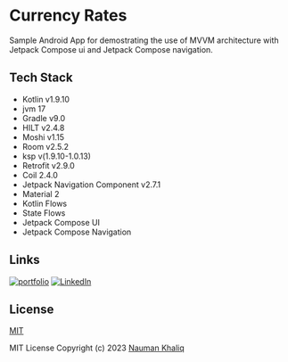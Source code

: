 
# Currency Rates 

Sample Android App for demostrating the use of MVVM architecture with Jetpack Compose ui and Jetpack Compose navigation.


## Tech Stack

- Kotlin v1.9.10
- jvm 17
- Gradle v9.0
- HILT v2.4.8
- Moshi v1.15
- Room v2.5.2
- ksp v(1.9.10-1.0.13)
- Retrofit v2.9.0
- Coil 2.4.0
- Jetpack Navigation Component v2.7.1
- Material 2
- Kotlin Flows
- State Flows
- Jetpack Compose UI
- Jetpack Compose Navigation


## Links
[![portfolio](https://img.shields.io/badge/my_portfolio-000?style=for-the-badge&logo=ko-fi&logoColor=white)](https://github.com/nauman-khaliq/)
[![LinkedIn](https://img.shields.io/badge/linkedin-0A66C2?style=for-the-badge&logo=linkedin&logoColor=white)](https://www.linkedin.com/in/nauman-khaliq-900584b1/)


## License

[MIT](https://choosealicense.com/licenses/mit/)

MIT License Copyright (c) 2023 [Nauman Khaliq](https://github.com/nauman-khaliq/)
